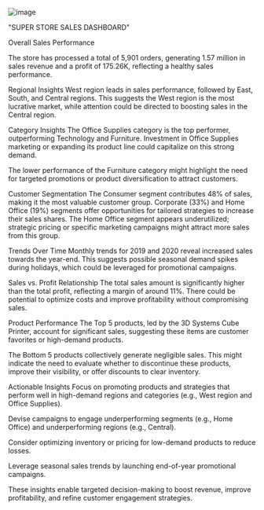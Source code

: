 ![image](https://github.com/user-attachments/assets/5869d46f-2a92-43bd-afae-72b37fead7a3)

"SUPER STORE SALES DASHBOARD"

Overall Sales Performance

The store has processed a total of 5,901 orders, generating 1.57 million in sales revenue and a profit of 175.26K, reflecting a healthy sales performance.

Regional Insights
West region leads in sales performance, followed by East, South, and Central regions. 
This suggests the West region is the most lucrative market, while attention could be directed to boosting sales in the Central region.

Category Insights
The Office Supplies category is the top performer, outperforming Technology and Furniture. 
Investment in Office Supplies marketing or expanding its product line could capitalize on this strong demand.

The lower performance of the Furniture category might highlight the need for targeted promotions or product diversification to attract customers.

Customer Segmentation
The Consumer segment contributes 48% of sales, making it the most valuable customer group. 
Corporate (33%) and 
Home Office (19%) segments offer opportunities for tailored strategies to increase their sales shares.
The Home Office segment appears underutilized; strategic pricing or specific marketing campaigns might attract more sales from this group.

Trends Over Time
Monthly trends for 2019 and 2020 reveal increased sales towards the year-end. 
This suggests possible seasonal demand spikes during holidays, which could be leveraged for promotional campaigns.

Sales vs. Profit Relationship
The total sales amount is significantly higher than the total profit, reflecting a margin of around 11%. 
There could be potential to optimize costs and improve profitability without compromising sales.

Product Performance
The Top 5 products, 
led by the 3D Systems Cube Printer, account for significant sales, suggesting these items are customer favorites or high-demand products.

The Bottom 5 products collectively generate negligible sales. 
This might indicate the need to evaluate whether to discontinue these products, improve their visibility, or offer discounts to clear inventory.

Actionable Insights
Focus on promoting products and strategies that perform well in high-demand regions and categories (e.g., West region and Office Supplies).

Devise campaigns to engage underperforming segments (e.g., Home Office) and underperforming regions (e.g., Central).

Consider optimizing inventory or pricing for low-demand products to reduce losses.

Leverage seasonal sales trends by launching end-of-year promotional campaigns.

These insights enable targeted decision-making to boost revenue, improve profitability, and refine customer engagement strategies.
